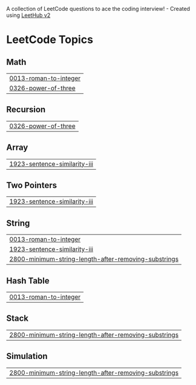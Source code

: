 A collection of LeetCode questions to ace the coding interview! - Created using [LeetHub v2](https://github.com/arunbhardwaj/LeetHub-2.0)
<!---LeetCode Topics Start-->
# LeetCode Topics
## Math
|  |
| ------- |
| [0013-roman-to-integer](https://github.com/1101surabhi/leetcode/tree/master/0013-roman-to-integer) |
| [0326-power-of-three](https://github.com/1101surabhi/leetcode/tree/master/0326-power-of-three) |
## Recursion
|  |
| ------- |
| [0326-power-of-three](https://github.com/1101surabhi/leetcode/tree/master/0326-power-of-three) |
## Array
|  |
| ------- |
| [1923-sentence-similarity-iii](https://github.com/1101surabhi/leetcode/tree/master/1923-sentence-similarity-iii) |
## Two Pointers
|  |
| ------- |
| [1923-sentence-similarity-iii](https://github.com/1101surabhi/leetcode/tree/master/1923-sentence-similarity-iii) |
## String
|  |
| ------- |
| [0013-roman-to-integer](https://github.com/1101surabhi/leetcode/tree/master/0013-roman-to-integer) |
| [1923-sentence-similarity-iii](https://github.com/1101surabhi/leetcode/tree/master/1923-sentence-similarity-iii) |
| [2800-minimum-string-length-after-removing-substrings](https://github.com/1101surabhi/leetcode/tree/master/2800-minimum-string-length-after-removing-substrings) |
## Hash Table
|  |
| ------- |
| [0013-roman-to-integer](https://github.com/1101surabhi/leetcode/tree/master/0013-roman-to-integer) |
## Stack
|  |
| ------- |
| [2800-minimum-string-length-after-removing-substrings](https://github.com/1101surabhi/leetcode/tree/master/2800-minimum-string-length-after-removing-substrings) |
## Simulation
|  |
| ------- |
| [2800-minimum-string-length-after-removing-substrings](https://github.com/1101surabhi/leetcode/tree/master/2800-minimum-string-length-after-removing-substrings) |
<!---LeetCode Topics End-->
